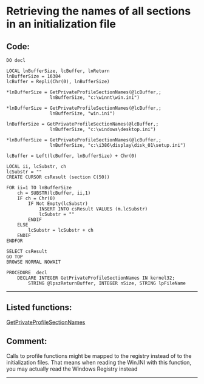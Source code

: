 <link rel="stylesheet" type="text/css" href="../css/win32api.css">  
<link rel="stylesheet" href="https://cdnjs.cloudflare.com/ajax/libs/font-awesome/4.7.0/css/font-awesome.min.css">

# Retrieving the names of all sections in an initialization file

## Code:
```foxpro  
DO decl

LOCAL lnBufferSize, lcBuffer, lnReturn
lnBufferSize = 16384
lcBuffer = Repli(Chr(0), lnBufferSize)

*lnBufferSize = GetPrivateProfileSectionNames(@lcBuffer,;
				lnBufferSize, "c:\winnt\win.ini")

*lnBufferSize = GetPrivateProfileSectionNames(@lcBuffer,;
				lnBufferSize, "win.ini")

lnBufferSize = GetPrivateProfileSectionNames(@lcBuffer,;
				lnBufferSize, "c:\windows\desktop.ini")

*lnBufferSize = GetPrivateProfileSectionNames(@lcBuffer,;
				lnBufferSize, "c:\i386\display\disk_01\setup.ini")

lcBuffer = Left(lcBuffer, lnBufferSize) + Chr(0)

LOCAL ii, lcSubstr, ch
lcSubstr = ""
CREATE CURSOR csResult (section C(50))

FOR ii=1 TO lnBufferSize
	ch = SUBSTR(lcBuffer, ii,1)
	IF ch = Chr(0)
		IF Not Empty(lcSubstr)
			INSERT INTO csResult VALUES (m.lcSubstr)
			lcSubstr = ""
		ENDIF
	ELSE
		lcSubstr = lcSubstr + ch
	ENDIF
ENDFOR

SELECT csResult
GO TOP
BROWSE NORMAL NOWAIT

PROCEDURE  decl
	DECLARE INTEGER GetPrivateProfileSectionNames IN kernel32;
		STRING @lpszReturnBuffer, INTEGER nSize, STRING lpFileName  
```  
***  


## Listed functions:
[GetPrivateProfileSectionNames](../libraries/kernel32/GetPrivateProfileSectionNames.md)  

## Comment:
Calls to profile functions might be mapped to the registry instead of to the initialization files. That means when reading the Win.INI with this function, you may actually read the Windows Registry instead  
  
***  

